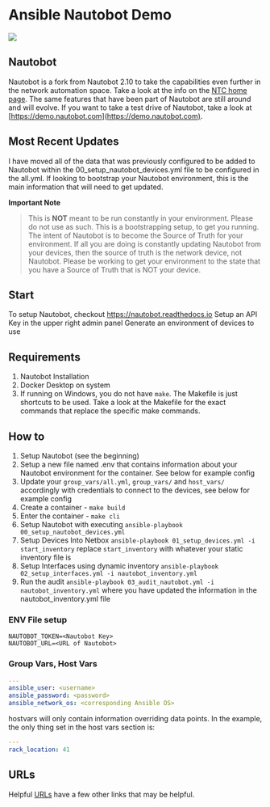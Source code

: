 # Ansible Nautobot Demo

![](https://github.com/jvanderaa/nautobot-ansible-import/workflows/CI/badge.svg)

## Nautobot

Nautobot is a fork from Nautobot 2.10 to take the capabilities even further in the network automation space. Take a look at the info on the [NTC home page](https://www.networktocode.com/nautobot/). The same features that have been part of Nautobot are still around and will evolve. If you want to take a test drive of Nautobot, take a look at [https://demo.nautobot.com](https://demo.nautobot.com).

## Most Recent Updates

I have moved all of the data that was previously configured to be added to Nautobot within the 00_setup_nautobot_devices.yml
file to be configured in the all.yml. If looking to bootstrap your Nautobot environment, this is the
main information that will need to get updated.  

**Important Note**
> This is **NOT** meant to be run constantly in your environment. Please do not use as such. This is
> a bootstrapping setup, to get you running. The intent of Nautobot is to become the Source of Truth
> for your environment. If all you are doing is constantly updating Nautobot from your devices, then
> the source of truth is the network device, not Nautobot. Please be working to get your environment
> to the state that you have a Source of Truth that is NOT your device.

## Start

To setup Nautobot, checkout https://nautobot.readthedocs.io
Setup an API Key in the upper right admin panel
Generate an environment of devices to use

## Requirements

1. Nautobot Installation
2. Docker Desktop on system
3. If running on Windows, you do not have `make`. The Makefile is just shortcuts to be used. Take a
look at the Makefile for the exact commands that replace the specific make commands.

## How to

1. Setup Nautobot (see the beginning)
2. Setup a new file named .env that contains information about your Nautobot environment for the container. See below for example config
3. Update your `group_vars/all.yml`,  `group_vars/` and `host_vars/` accordingly with credentials to connect to the devices, see below for example config
4. Create a container - `make build`
5. Enter the container - `make cli`
6. Setup Nautobot with executing `ansible-playbook 00_setup_nautobot_devices.yml`
7. Setup Devices Into Netbox `ansible-playbook 01_setup_devices.yml -i start_inventory` replace `start_inventory` with whatever your static inventory file is
8. Setup Interfaces using dynamic inventory `ansible-playbook 02_setup_interfaces.yml -i nautobot_inventory.yml`
9. Run the audit `ansible-playbook 03_audit_nautobot.yml -i nautobot_inventory.yml` where you have updated the information in the nautobot_inventory.yml file


### ENV File setup

```
NAUTOBOT_TOKEN=<Nautobot Key>
NAUTOBOT_URL=<URL of Nautobot>
```

### Group Vars, Host Vars

```yaml
---
ansible_user: <username>
ansible_password: <password>
ansible_network_os: <corresponding Ansible OS>
```

hostvars will only contain information overriding data points. In the example, the only thing set in the host vars
section is:

```yaml
---
rack_location: 41
```

## URLs

Helpful [URLs](./urls.md) have a few other links that may be helpful.
